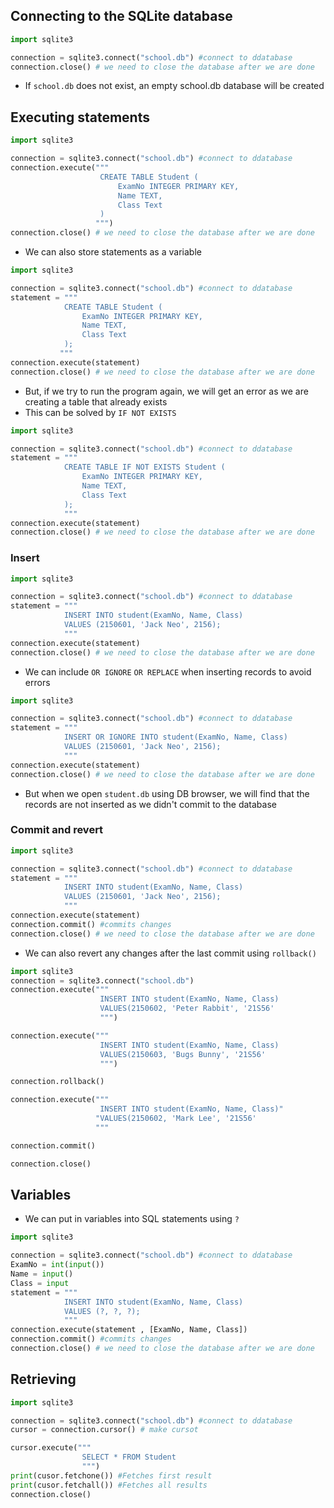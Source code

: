 ## Connecting to the SQLite database
```Python
import sqlite3

connection = sqlite3.connect("school.db") #connect to ddatabase
connection.close() # we need to close the database after we are done
```
- If `school.db` does not exist, an empty school.db database will be created

## Executing statements
```Python
import sqlite3

connection = sqlite3.connect("school.db") #connect to ddatabase
connection.execute("""
					CREATE TABLE Student (
						ExamNo INTEGER PRIMARY KEY,
						Name TEXT,
						Class Text
					)
				   """)
connection.close() # we need to close the database after we are done
```
- We can also store statements as a variable
```Python
import sqlite3

connection = sqlite3.connect("school.db") #connect to ddatabase
statement = """
			CREATE TABLE Student (
				ExamNo INTEGER PRIMARY KEY,
				Name TEXT,
				Class Text
			);
		   """
connection.execute(statement)
connection.close() # we need to close the database after we are done
```
- But, if we try to run the program again, we will get an error as we are creating a table that already exists
- This can be solved by `IF NOT EXISTS`
```PYTHON
import sqlite3

connection = sqlite3.connect("school.db") #connect to ddatabase
statement = """
			CREATE TABLE IF NOT EXISTS Student (
				ExamNo INTEGER PRIMARY KEY,
				Name TEXT,
				Class Text
			);
			"""
connection.execute(statement)
connection.close() # we need to close the database after we are done
```
### Insert
```Python
import sqlite3

connection = sqlite3.connect("school.db") #connect to ddatabase
statement = """
			INSERT INTO student(ExamNo, Name, Class)
			VALUES (2150601, 'Jack Neo', 2156);
			"""
connection.execute(statement)
connection.close() # we need to close the database after we are done
```
- We can include `OR IGNORE` `OR REPLACE` when inserting records to avoid errors

```python
import sqlite3

connection = sqlite3.connect("school.db") #connect to ddatabase
statement = """
			INSERT OR IGNORE INTO student(ExamNo, Name, Class)
			VALUES (2150601, 'Jack Neo', 2156);
			"""
connection.execute(statement)
connection.close() # we need to close the database after we are done
```
- But when we open `student.db` using DB browser, we will find that the records are not inserted as we didn't commit to the database
### Commit and revert

```Python
import sqlite3

connection = sqlite3.connect("school.db") #connect to ddatabase
statement = """
			INSERT INTO student(ExamNo, Name, Class)
			VALUES (2150601, 'Jack Neo', 2156);
			"""
connection.execute(statement)
connection.commit() #commits changes
connection.close() # we need to close the database after we are done
```
- We can also revert any changes after the last commit using `rollback()`
```python
import sqlite3
connection = sqlite3.connect("school.db")
connection.execute("""
					INSERT INTO student(ExamNo, Name, Class)
					VALUES(2150602, 'Peter Rabbit', '21S56'
				    """)

connection.execute("""
					INSERT INTO student(ExamNo, Name, Class)
					VALUES(2150603, 'Bugs Bunny', '21S56'
				    """)

connection.rollback()

connection.execute("""
					INSERT INTO student(ExamNo, Name, Class)"
                   "VALUES(2150602, 'Mark Lee', '21S56'
                   """

connection.commit()

connection.close()
```
## Variables
- We can put in variables into SQL statements using `?`
```python
import sqlite3

connection = sqlite3.connect("school.db") #connect to ddatabase
ExamNo = int(input())
Name = input()
Class = input
statement = """
			INSERT INTO student(ExamNo, Name, Class)
			VALUES (?, ?, ?);
			"""
connection.execute(statement , [ExamNo, Name, Class])
connection.commit() #commits changes
connection.close() # we need to close the database after we are done

```
## Retrieving
```Python
import sqlite3

connection = sqlite3.connect("school.db") #connect to ddatabase
cursor = connection.cursor() # make cursot

cursor.execute("""
				SELECT * FROM Student
				""")
print(cusor.fetchone()) #Fetches first result
print(cusor.fetchall()) #Fetches all results
connection.close() 
```